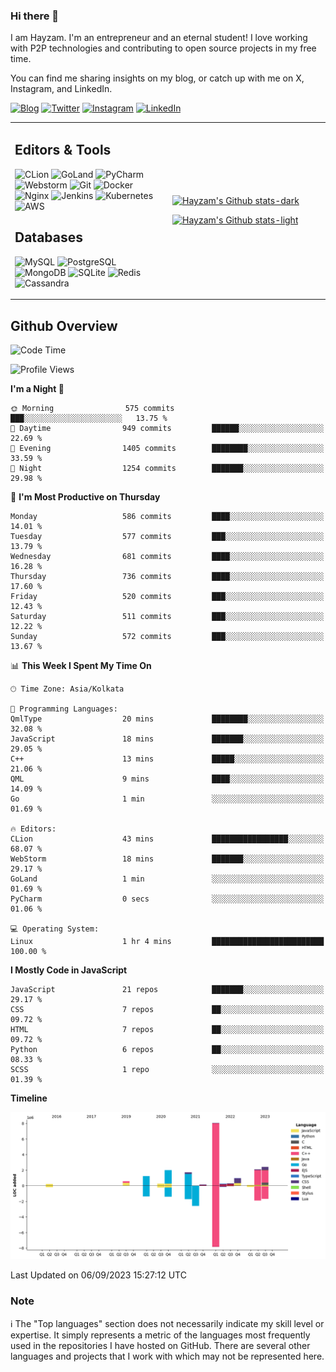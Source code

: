 ### Hi there 👋

I am Hayzam. I'm an entrepreneur and an eternal student! I love working with P2P technologies and contributing to open source projects in my free time.

You can find me sharing insights on my blog, or catch up with me on X, Instagram, and LinkedIn.

[![Blog](https://img.shields.io/badge/Blog-%2312100E.svg?&style=for-the-badge&logo=medium&logoColor=white)](https://hayzam.com)
[![Twitter](https://img.shields.io/badge/Twitter-%231DA1F2.svg?&style=for-the-badge&logo=X&logoColor=white)](https://twitter.com/hayzam_js)
[![Instagram](https://img.shields.io/badge/Instagram-%23E4405F.svg?&style=for-the-badge&logo=instagram&logoColor=white)](https://instagram.com/hayzam.ts)
[![LinkedIn](https://img.shields.io/badge/LinkedIn-%230077B5.svg?&style=for-the-badge&logo=linkedin&logoColor=white)](https://www.linkedin.com/in/hayzam-s-2b9b95139/)

<table width="100%">
<tr>
<td width="50%">

## Editors & Tools

![CLion](https://img.shields.io/badge/-CLion-000000?style=flat&logo=CLion)
![GoLand](https://img.shields.io/badge/-GoLand-000000?style=flat&logo=Goland)
![PyCharm](https://img.shields.io/badge/-PyCharm-000000?style=flat&logo=PyCharm)
![Webstorm](https://img.shields.io/badge/-WebStorm-000000?style=flat&logo=WebStorm)
![Git](https://img.shields.io/badge/-Git-000000?style=flat&logo=git)
![Docker](https://img.shields.io/badge/-Docker-000000?style=flat&logo=docker)
![Nginx](https://img.shields.io/badge/-Nginx-000000?style=flat&logo=nginx)
![Jenkins](https://img.shields.io/badge/-Jenkins-000000?style=flat&logo=jenkins)
![Kubernetes](https://img.shields.io/badge/-Kubernetes-000000?style=flat&logo=kubernetes)
![AWS](https://img.shields.io/badge/-AWS-000000?style=flat&logo=amazon-aws)

## Databases

![MySQL](https://img.shields.io/badge/-MySQL-000000?style=flat&logo=mysql)
![PostgreSQL](https://img.shields.io/badge/-PostgreSQL-000000?style=flat&logo=postgresql)
![MongoDB](https://img.shields.io/badge/-MongoDB-000000?style=flat&logo=mongodb)
![SQLite](https://img.shields.io/badge/-SQLite-000000?style=flat&logo=sqlite)
![Redis](https://img.shields.io/badge/-Redis-000000?style=flat&logo=redis)
![Cassandra](https://img.shields.io/badge/-Cassandra-000000?style=flat&logo=apache-cassandra)
</div>

<td width="50%">
 
[![Hayzam's Github stats-dark](https://github-readme-stats.vercel.app/api?username=hayzamjs&show_icons=true&theme=dark#gh-dark-mode-only)](https://github.com/anuraghazra/github-readme-stats#gh-dark-mode-only)
 
[![Hayzam's Github stats-light](https://github-readme-stats.vercel.app/api?username=hayzamjs&show_icons=true&theme=default#gh-light-mode-only)](https://github.com/anuraghazra/github-readme-stats#gh-light-mode-only)

</td>
</tr>
</table>
 
## Github Overview


<!--START_SECTION:waka-->
![Code Time](http://img.shields.io/badge/Code%20Time-3%20hrs%203%20mins-blue)

![Profile Views](http://img.shields.io/badge/Profile%20Views-145-blue)

**I'm a Night 🦉** 

```text
🌞 Morning                575 commits         ███░░░░░░░░░░░░░░░░░░░░░░   13.75 % 
🌆 Daytime                949 commits         ██████░░░░░░░░░░░░░░░░░░░   22.69 % 
🌃 Evening                1405 commits        ████████░░░░░░░░░░░░░░░░░   33.59 % 
🌙 Night                  1254 commits        ███████░░░░░░░░░░░░░░░░░░   29.98 % 
```
📅 **I'm Most Productive on Thursday** 

```text
Monday                   586 commits         ████░░░░░░░░░░░░░░░░░░░░░   14.01 % 
Tuesday                  577 commits         ███░░░░░░░░░░░░░░░░░░░░░░   13.79 % 
Wednesday                681 commits         ████░░░░░░░░░░░░░░░░░░░░░   16.28 % 
Thursday                 736 commits         ████░░░░░░░░░░░░░░░░░░░░░   17.60 % 
Friday                   520 commits         ███░░░░░░░░░░░░░░░░░░░░░░   12.43 % 
Saturday                 511 commits         ███░░░░░░░░░░░░░░░░░░░░░░   12.22 % 
Sunday                   572 commits         ███░░░░░░░░░░░░░░░░░░░░░░   13.67 % 
```


📊 **This Week I Spent My Time On** 

```text
🕑︎ Time Zone: Asia/Kolkata

💬 Programming Languages: 
QmlType                  20 mins             ████████░░░░░░░░░░░░░░░░░   32.08 % 
JavaScript               18 mins             ███████░░░░░░░░░░░░░░░░░░   29.05 % 
C++                      13 mins             █████░░░░░░░░░░░░░░░░░░░░   21.06 % 
QML                      9 mins              ████░░░░░░░░░░░░░░░░░░░░░   14.09 % 
Go                       1 min               ░░░░░░░░░░░░░░░░░░░░░░░░░   01.69 % 

🔥 Editors: 
CLion                    43 mins             █████████████████░░░░░░░░   68.07 % 
WebStorm                 18 mins             ███████░░░░░░░░░░░░░░░░░░   29.17 % 
GoLand                   1 min               ░░░░░░░░░░░░░░░░░░░░░░░░░   01.69 % 
PyCharm                  0 secs              ░░░░░░░░░░░░░░░░░░░░░░░░░   01.06 % 

💻 Operating System: 
Linux                    1 hr 4 mins         █████████████████████████   100.00 % 
```

**I Mostly Code in JavaScript** 

```text
JavaScript               21 repos            ███████░░░░░░░░░░░░░░░░░░   29.17 % 
CSS                      7 repos             ██░░░░░░░░░░░░░░░░░░░░░░░   09.72 % 
HTML                     7 repos             ██░░░░░░░░░░░░░░░░░░░░░░░   09.72 % 
Python                   6 repos             ██░░░░░░░░░░░░░░░░░░░░░░░   08.33 % 
SCSS                     1 repo              ░░░░░░░░░░░░░░░░░░░░░░░░░   01.39 % 
```



**Timeline**

![Lines of Code chart](https://raw.githubusercontent.com/hayzamjs/hayzamjs/main/assets/bar_graph.png)


 Last Updated on 06/09/2023 15:27:12 UTC
<!--END_SECTION:waka-->


### Note 

:information_source: The "Top languages" section does not necessarily indicate my skill level or expertise. It simply represents a metric of the languages most frequently used in the repositories I have hosted on GitHub. There are several other languages and projects that I work with which may not be represented here. 

